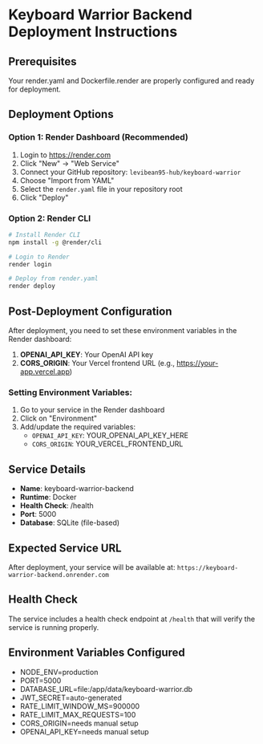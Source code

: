 # Keyboard Warrior Backend Deployment Instructions

## Prerequisites
Your render.yaml and Dockerfile.render are properly configured and ready for deployment.

## Deployment Options

### Option 1: Render Dashboard (Recommended)
1. Login to https://render.com
2. Click "New" → "Web Service"
3. Connect your GitHub repository: `levibean95-hub/keyboard-warrior`
4. Choose "Import from YAML" 
5. Select the `render.yaml` file in your repository root
6. Click "Deploy"

### Option 2: Render CLI
```bash
# Install Render CLI
npm install -g @render/cli

# Login to Render
render login

# Deploy from render.yaml
render deploy
```

## Post-Deployment Configuration

After deployment, you need to set these environment variables in the Render dashboard:

1. **OPENAI_API_KEY**: Your OpenAI API key
2. **CORS_ORIGIN**: Your Vercel frontend URL (e.g., https://your-app.vercel.app)

### Setting Environment Variables:
1. Go to your service in the Render dashboard
2. Click on "Environment"
3. Add/update the required variables:
   - `OPENAI_API_KEY`: YOUR_OPENAI_API_KEY_HERE
   - `CORS_ORIGIN`: YOUR_VERCEL_FRONTEND_URL

## Service Details
- **Name**: keyboard-warrior-backend
- **Runtime**: Docker
- **Health Check**: /health
- **Port**: 5000
- **Database**: SQLite (file-based)

## Expected Service URL
After deployment, your service will be available at:
`https://keyboard-warrior-backend.onrender.com`

## Health Check
The service includes a health check endpoint at `/health` that will verify the service is running properly.

## Environment Variables Configured
- NODE_ENV=production
- PORT=5000
- DATABASE_URL=file:/app/data/keyboard-warrior.db
- JWT_SECRET=auto-generated
- RATE_LIMIT_WINDOW_MS=900000
- RATE_LIMIT_MAX_REQUESTS=100
- CORS_ORIGIN=needs manual setup
- OPENAI_API_KEY=needs manual setup